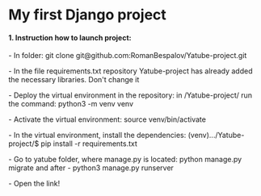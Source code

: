 <h1>My first Django project</h1>

<h4>1. Instruction how to launch project:</h4>
<p>
  - In folder: git clone git@github.com:RomanBespalov/Yatube-project.git
</p>
<p>
  - In the file requirements.txt repository Yatube-project has already added the necessary libraries. Don't change it
</p>
<p>
  - Deploy the virtual environment in the repository: in /Yatube-project/ run the command: python3 -m venv venv
</p>
<p>
  - Activate the virtual environment: source venv/bin/activate
</p>
<p>
  - In the virtual environment, install the dependencies: (venv).../Yatube-project/$ pip install -r requirements.txt
</p>
<p>
  - Go to yatube folder, where manage.py is located: python manage.py migrate and after - python3 manage.py runserver
</p>
<p>
  - Open the link!
</p>
